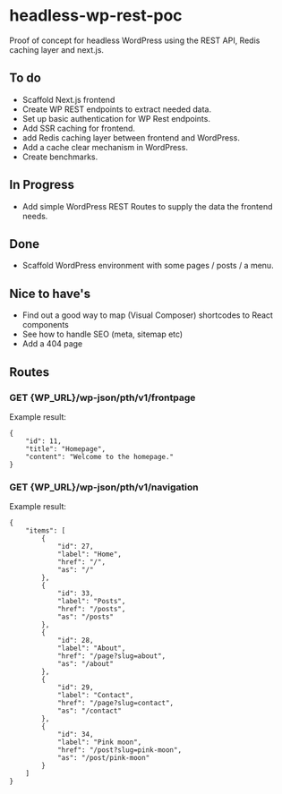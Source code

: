 # headless-wp-rest-poc
Proof of concept for headless WordPress using the REST API, Redis caching layer and next.js.

## To do

- Scaffold Next.js frontend
- Create WP REST endpoints to extract needed data.
- Set up basic authentication for WP Rest endpoints.
- Add SSR caching for frontend.
- add Redis caching layer between frontend and WordPress.
- Add a cache clear mechanism in WordPress.
- Create benchmarks.

## In Progress

- Add simple WordPress REST Routes to supply the data the frontend needs.

## Done

- Scaffold WordPress environment with some pages / posts / a menu.

## Nice to have's

- Find out a good way to map (Visual Composer) shortcodes to React components
- See how to handle SEO (meta, sitemap etc)
- Add a 404 page

## Routes

### GET {WP_URL}/wp-json/pth/v1/frontpage

Example result:

```
{
    "id": 11,
    "title": "Homepage",
    "content": "Welcome to the homepage."
}
```

### GET {WP_URL}/wp-json/pth/v1/navigation

Example result:

```
{
    "items": [
        {
            "id": 27,
            "label": "Home",
            "href": "/",
            "as": "/"
        },
        {
            "id": 33,
            "label": "Posts",
            "href": "/posts",
            "as": "/posts"
        },
        {
            "id": 28,
            "label": "About",
            "href": "/page?slug=about",
            "as": "/about"
        },
        {
            "id": 29,
            "label": "Contact",
            "href": "/page?slug=contact",
            "as": "/contact"
        },
        {
            "id": 34,
            "label": "Pink moon",
            "href": "/post?slug=pink-moon",
            "as": "/post/pink-moon"
        }
    ]
}
```